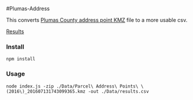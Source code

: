 #Plumas-Address

This converts [Plumas County address point KMZ](http://plumascounty.us/index.aspx?NID=2199) file to a more usable csv.

[Results](Data/results.csv)

### Install

`npm install`

### Usage

`node index.js -zip ./Data/Parcel\ Address\ Points\ \(2016\)_201607131743099365.kmz -out ./Data/results.csv`